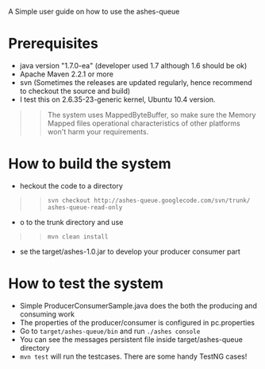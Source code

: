 A Simple user guide on how to use the ashes-queue

# Prerequisites #

  * java version "1.7.0-ea"   (developer used 1.7 although 1.6 should be ok)
  * Apache Maven 2.2.1 or more
  * svn (Sometimes the releases are updated regularly, hence recommend to checkout the source and build)
  * I test this on 2.6.35-23-generic kernel, Ubuntu 10.4 version.
> > The system uses MappedByteBuffer, so make sure the Memory Mapped files operational characteristics of other platforms won't harm your requirements.

# How to build the system #

  * heckout the code to a directory
> > `svn checkout http://ashes-queue.googlecode.com/svn/trunk/ ashes-queue-read-only`

  * o to the trunk directory and use
> > `mvn clean install`

  * se the target/ashes-1.0.jar to develop your producer consumer part

# How to test the system #
  * Simple ProducerConsumerSample.java does the both the producing and consuming work
  * The properties of the producer/consumer is configured in pc.properties
  * Go to `target/ashes-queue/bin` and run `./ashes console`
  * You can see the messages persistent file inside target/ashes-queue directory
  * `mvn test` will run the testcases. There are some handy TestNG cases!